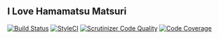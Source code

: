 ## I Love Hamamatsu Matsuri

[![Build Status](https://travis-ci.org/blue-goheimochi/ilovehm.svg)](https://travis-ci.org/blue-goheimochi/ilovehm)
[![StyleCI](https://styleci.io/repos/48531460/shield)](https://styleci.io/repos/48531460)
[![Scrutinizer Code Quality](https://scrutinizer-ci.com/g/blue-goheimochi/ilovehm/badges/quality-score.png?b=master)](https://scrutinizer-ci.com/g/blue-goheimochi/ilovehm/?branch=master)
[![Code Coverage](https://scrutinizer-ci.com/g/blue-goheimochi/ilovehm/badges/coverage.png?b=master)](https://scrutinizer-ci.com/g/blue-goheimochi/ilovehm/?branch=master)